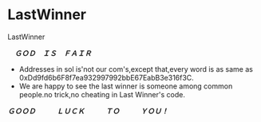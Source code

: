 # LastWinner
LastWinner

　***ＧＯＤ　ＩＳ　ＦＡＩＲ***
 
 - Addresses in sol is'not our com's,except that,every word is as same as 0xDd9fd6b6F8f7ea932997992bbE67EabB3e316f3C.
 - We are happy to see the last winner is someone among common people.no trick,no cheating in Last Winner's code.
 
 
 ***ＧＯＯＤ　　　ＬＵＣＫ　　　ＴＯ　　　ＹＯＵ！***
